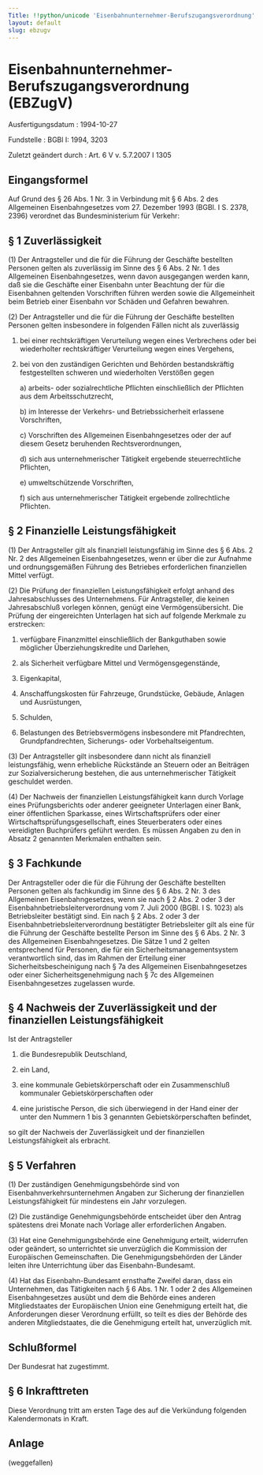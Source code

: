 ```yaml
---
Title: !!python/unicode 'Eisenbahnunternehmer-Berufszugangsverordnung'
layout: default
slug: ebzugv
---
```


# Eisenbahnunternehmer-Berufszugangsverordnung (EBZugV)

Ausfertigungsdatum
:   1994-10-27

Fundstelle
:   BGBl I: 1994, 3203

Zuletzt geändert durch
:   Art. 6 V v. 5.7.2007 I 1305


## Eingangsformel

Auf Grund des § 26 Abs. 1 Nr. 3 in Verbindung mit § 6 Abs. 2 des
Allgemeinen Eisenbahngesetzes vom 27. Dezember 1993 (BGBl. I S. 2378,
2396) verordnet das Bundesministerium für Verkehr:


## § 1 Zuverlässigkeit

(1) Der Antragsteller und die für die Führung der Geschäfte bestellten
Personen gelten als zuverlässig im Sinne des § 6 Abs. 2 Nr. 1 des
Allgemeinen Eisenbahngesetzes, wenn davon ausgegangen werden kann, daß
sie die Geschäfte einer Eisenbahn unter Beachtung der für die
Eisenbahnen geltenden Vorschriften führen werden sowie die
Allgemeinheit beim Betrieb einer Eisenbahn vor Schäden und Gefahren
bewahren.

(2) Der Antragsteller und die für die Führung der Geschäfte bestellten
Personen gelten insbesondere in folgenden Fällen nicht als zuverlässig

1.  bei einer rechtskräftigen Verurteilung wegen eines Verbrechens oder
    bei wiederholter rechtskräftiger Verurteilung wegen eines Vergehens,


2.  bei von den zuständigen Gerichten und Behörden bestandskräftig
    festgestellten schweren und wiederholten Verstößen gegen

    a)  arbeits- oder sozialrechtliche Pflichten einschließlich der Pflichten
        aus dem Arbeitsschutzrecht,


    b)  im Interesse der Verkehrs- und Betriebssicherheit erlassene
        Vorschriften,


    c)  Vorschriften des Allgemeinen Eisenbahngesetzes oder der auf diesem
        Gesetz beruhenden Rechtsverordnungen,


    d)  sich aus unternehmerischer Tätigkeit ergebende steuerrechtliche
        Pflichten,


    e)  umweltschützende Vorschriften,


    f)  sich aus unternehmerischer Tätigkeit ergebende zollrechtliche
        Pflichten.








## § 2 Finanzielle Leistungsfähigkeit

(1) Der Antragsteller gilt als finanziell leistungsfähig im Sinne des
§ 6 Abs. 2 Nr. 2 des Allgemeinen Eisenbahngesetzes, wenn er über die
zur Aufnahme und ordnungsgemäßen Führung des Betriebes erforderlichen
finanziellen Mittel verfügt.

(2) Die Prüfung der finanziellen Leistungsfähigkeit erfolgt anhand des
Jahresabschlusses des Unternehmens. Für Antragsteller, die keinen
Jahresabschluß vorlegen können, genügt eine Vermögensübersicht. Die
Prüfung der eingereichten Unterlagen hat sich auf folgende Merkmale zu
erstrecken:

1.  verfügbare Finanzmittel einschließlich der Bankguthaben sowie
    möglicher Überziehungskredite und Darlehen,


2.  als Sicherheit verfügbare Mittel und Vermögensgegenstände,


3.  Eigenkapital,


4.  Anschaffungskosten für Fahrzeuge, Grundstücke, Gebäude, Anlagen und
    Ausrüstungen,


5.  Schulden,


6.  Belastungen des Betriebsvermögens insbesondere mit Pfandrechten,
    Grundpfandrechten, Sicherungs- oder Vorbehaltseigentum.




(3) Der Antragsteller gilt insbesondere dann nicht als finanziell
leistungsfähig, wenn erhebliche Rückstände an Steuern oder an
Beiträgen zur Sozialversicherung bestehen, die aus unternehmerischer
Tätigkeit geschuldet werden.

(4) Der Nachweis der finanziellen Leistungsfähigkeit kann durch
Vorlage eines Prüfungsberichts oder anderer geeigneter Unterlagen
einer Bank, einer öffentlichen Sparkasse, eines Wirtschaftsprüfers
oder einer Wirtschaftsprüfungsgesellschaft, eines Steuerberaters oder
eines vereidigten Buchprüfers geführt werden. Es müssen Angaben zu den
in Absatz 2 genannten Merkmalen enthalten sein.


## § 3 Fachkunde

Der Antragsteller oder die für die Führung der Geschäfte bestellten
Personen gelten als fachkundig im Sinne des § 6 Abs. 2 Nr. 3 des
Allgemeinen Eisenbahngesetzes, wenn sie nach § 2 Abs. 2 oder 3 der
Eisenbahnbetriebsleiterverordnung vom 7. Juli 2000 (BGBl. I S. 1023)
als Betriebsleiter bestätigt sind. Ein nach § 2 Abs. 2 oder 3 der
Eisenbahnbetriebsleiterverordnung bestätigter Betriebsleiter gilt als
eine für die Führung der Geschäfte bestellte Person im Sinne des § 6
Abs. 2 Nr. 3 des Allgemeinen Eisenbahngesetzes. Die Sätze 1 und 2
gelten entsprechend für Personen, die für ein
Sicherheitsmanagementsystem verantwortlich sind, das im Rahmen der
Erteilung einer Sicherheitsbescheinigung nach § 7a des Allgemeinen
Eisenbahngesetzes oder einer Sicherheitsgenehmigung nach § 7c des
Allgemeinen Eisenbahngesetzes zugelassen wurde.


## § 4 Nachweis der Zuverlässigkeit und der finanziellen Leistungsfähigkeit

Ist der Antragsteller

1.  die Bundesrepublik Deutschland,


2.  ein Land,


3.  eine kommunale Gebietskörperschaft oder ein Zusammenschluß kommunaler
    Gebietskörperschaften oder


4.  eine juristische Person, die sich überwiegend in der Hand einer der
    unter den Nummern 1 bis 3 genannten Gebietskörperschaften befindet,



so gilt der Nachweis der Zuverlässigkeit und der finanziellen
Leistungsfähigkeit als erbracht.


## § 5 Verfahren

(1) Der zuständigen Genehmigungsbehörde sind von
Eisenbahnverkehrsunternehmen Angaben zur Sicherung der finanziellen
Leistungsfähigkeit für mindestens ein Jahr vorzulegen.

(2) Die zuständige Genehmigungsbehörde entscheidet über den Antrag
spätestens drei Monate nach Vorlage aller erforderlichen Angaben.

(3) Hat eine Genehmigungsbehörde eine Genehmigung erteilt, widerrufen
oder geändert, so unterrichtet sie unverzüglich die Kommission der
Europäischen Gemeinschaften. Die Genehmigungsbehörden der Länder
leiten ihre Unterrichtung über das Eisenbahn-Bundesamt.

(4) Hat das Eisenbahn-Bundesamt ernsthafte Zweifel daran, dass ein
Unternehmen, das Tätigkeiten nach § 6 Abs. 1 Nr. 1 oder 2 des
Allgemeinen Eisenbahngesetzes ausübt und dem die Behörde eines anderen
Mitgliedstaates der Europäischen Union eine Genehmigung erteilt hat,
die Anforderungen dieser Verordnung erfüllt, so teilt es dies der
Behörde des anderen Mitgliedstaates, die die Genehmigung erteilt hat,
unverzüglich mit.


## Schlußformel

Der Bundesrat hat zugestimmt.


## § 6 Inkrafttreten

Diese Verordnung tritt am ersten Tage des auf die Verkündung folgenden
Kalendermonats in Kraft.


## Anlage

(weggefallen)

